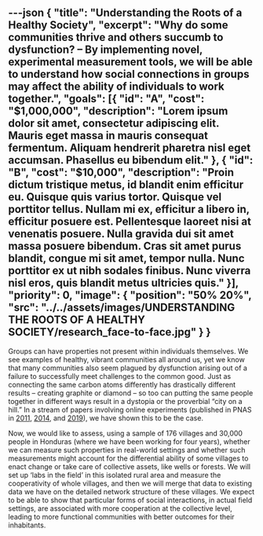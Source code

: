 ---json
{
  "title": "Understanding the Roots of a Healthy Society",
  "excerpt": "Why do some communities thrive and others succumb to dysfunction? – By implementing novel, experimental measurement tools, we will be able to understand how social connections in groups may affect the ability of individuals to work together.",
  "goals": [{
    "id": "A",
    "cost": "$1,000,000",
    "description": "Lorem ipsum dolor sit amet, consectetur adipiscing elit. Mauris eget massa in mauris consequat fermentum. Aliquam hendrerit pharetra nisl eget accumsan. Phasellus eu bibendum elit."
  }, {
    "id": "B",
    "cost": "$10,000",
    "description": "Proin dictum tristique metus, id blandit enim efficitur eu. Quisque quis varius tortor. Quisque vel porttitor tellus. Nullam mi ex, efficitur a libero in, efficitur posuere est. Pellentesque laoreet nisi at venenatis posuere. Nulla gravida dui sit amet massa posuere bibendum. Cras sit amet purus blandit, congue mi sit amet, tempor nulla. Nunc porttitor ex ut nibh sodales finibus. Nunc viverra nisl eros, quis blandit metus ultricies quis."
  }],
  "priority": 0,
  "image": {
    "position": "50% 20%",
    "src": "../../assets/images/UNDERSTANDING THE ROOTS OF A HEALTHY SOCIETY/research_face-to-face.jpg"
  }
}
---

Groups can have properties not present within individuals themselves. We see examples of healthy, vibrant communities all around us, yet we know that many communities also seem plagued by dysfunction arising out of a failure to successfully meet challenges to the common good.  Just as connecting the same carbon atoms differently has drastically different results – creating graphite or diamond – so too can putting the same people together in different ways result in a dystopia or the proverbial “city on a hill.” In a stream of papers involving online experiments (published in PNAS in [2011](http://humannaturelab.net/publications/dynamic-social-networks-promote-cooperation-in-experiments-with-humans), [2014](http://humannaturelab.net/publications/friendship-and-natural-selection), and [2019](http://humannaturelab.net/publications/assortative-mixing-and-resource-inequality-enhance-collective-welfare-in-sharing-networks)), we have shown this to be the case.

Now, we would like to assess, using a sample of 176 villages and 30,000 people in Honduras (where we have been working for four years), whether we can measure such properties in real-world settings and whether such measurements might account for the differential ability of some villages to enact change or take care of collective assets, like wells or forests.  We will set up ‘labs in the field’ in this isolated rural area and measure the cooperativity of whole villages, and then we will merge that data to existing data we have on the detailed network structure of these villages.  We expect to be able to show that particular forms of social interactions, in actual field settings, are associated with more cooperation at the collective level, leading to more functional communities with better outcomes for their inhabitants.